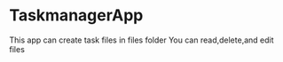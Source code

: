 # TaskmanagerApp
This app can create task  files in files folder You can read,delete,and edit files
